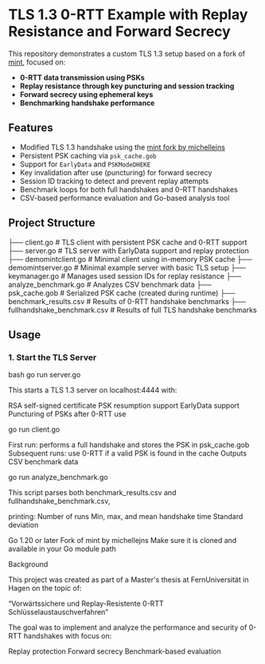 # TLS 1.3 0-RTT Example with Replay Resistance and Forward Secrecy

This repository demonstrates a custom TLS 1.3 setup based on a fork of [mint](https://github.com/michellejns/mint), focused on:

- **0-RTT data transmission using PSKs**
- **Replay resistance through key puncturing and session tracking**
- **Forward secrecy using ephemeral keys**
- **Benchmarking handshake performance**

## Features

- Modified TLS 1.3 handshake using the [mint fork by michellejns](https://github.com/michellejns/mint)
- Persistent PSK caching via `psk_cache.gob`
- Support for `EarlyData` and `PSKModeDHEKE`
- Key invalidation after use (puncturing) for forward secrecy
- Session ID tracking to detect and prevent replay attempts
- Benchmark loops for both full handshakes and 0-RTT handshakes
- CSV-based performance evaluation and Go-based analysis tool

## Project Structure

├── client.go # TLS client with persistent PSK cache and 0-RTT support
├── server.go # TLS server with EarlyData support and replay protection
├── demomintclient.go # Minimal client using in-memory PSK cache
├── demomintserver.go # Minimal example server with basic TLS setup
├── keymanager.go # Manages used session IDs for replay resistance
├── analyze_benchmark.go # Analyzes CSV benchmark data
├── psk_cache.gob # Serialized PSK cache (created during runtime)
├── benchmark_results.csv # Results of 0-RTT handshake benchmarks
├── fullhandshake_benchmark.csv # Results of full TLS handshake benchmarks




## Usage

### 1. Start the TLS Server

bash
go run server.go

This starts a TLS 1.3 server on localhost:4444 with:

RSA self-signed certificate
PSK resumption support
EarlyData support
Puncturing of PSKs after 0-RTT use

go run client.go

First run: performs a full handshake and stores the PSK in psk_cache.gob
Subsequent runs: use 0-RTT if a valid PSK is found in the cache
Outputs CSV benchmark data


go run analyze_benchmark.go

This script parses both benchmark_results.csv and fullhandshake_benchmark.csv, 

printing:
Number of runs
Min, max, and mean handshake time
Standard deviation

Go 1.20 or later
Fork of mint by michellejns
Make sure it is cloned and available in your Go module path

Background

This project was created as part of a Master's thesis at FernUniversität in Hagen on the topic of:

“Vorwärtssichere und Replay-Resistente 0-RTT Schlüsselaustauschverfahren”

The goal was to implement and analyze the performance and security of 0-RTT handshakes with focus on:

Replay protection
Forward secrecy
Benchmark-based evaluation
